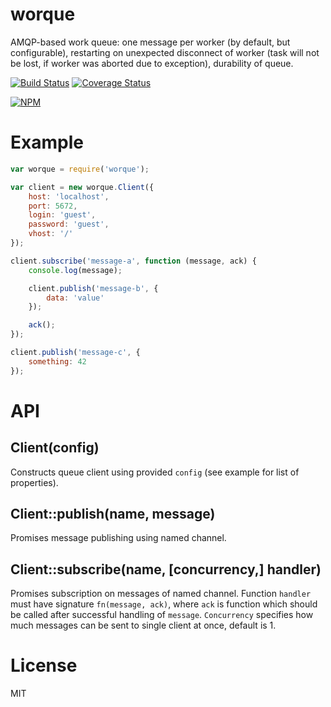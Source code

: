 # worque

AMQP-based work queue: one message per worker (by default, but configurable), restarting on unexpected disconnect of worker (task will not be lost, if worker was aborted due to exception), durability of queue.

[![Build Status](https://secure.travis-ci.org/titarenko/worque.png?branch=master)](https://travis-ci.org/titarenko/worque) [![Coverage Status](https://coveralls.io/repos/titarenko/worque/badge.png)](https://coveralls.io/r/titarenko/worque)

[![NPM](https://nodei.co/npm/worque.png?downloads=true&stars=true)](https://nodei.co/npm/worque/)

# Example

```js
var worque = require('worque');

var client = new worque.Client({
	host: 'localhost',
	port: 5672,
	login: 'guest',
	password: 'guest',
	vhost: '/'
});

client.subscribe('message-a', function (message, ack) {
	console.log(message);

	client.publish('message-b', {
		data: 'value'
	});

	ack();
});

client.publish('message-c', {
	something: 42
});
```

# API

## Client(config)

Constructs queue client using provided `config` (see example for list of properties).

## Client::publish(name, message)

Promises message publishing using named channel.

## Client::subscribe(name, [concurrency,] handler)

Promises subscription on messages of named channel. Function `handler` must have signature `fn(message, ack)`, where `ack` is function which should be called after successful handling of `message`. `Concurrency` specifies how much messages can be sent to single client at once, default is 1.

# License

MIT
